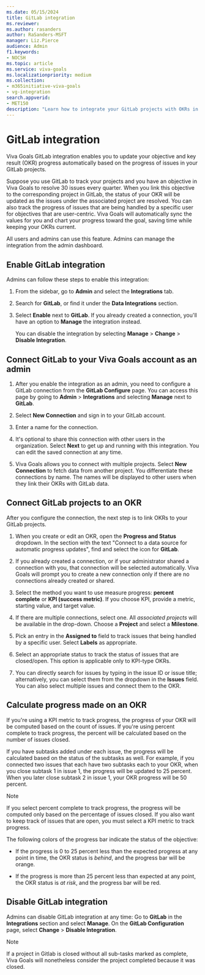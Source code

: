 ```yaml
---
ms.date: 05/15/2024
title: GitLab integration
ms.reviewer: 
ms.author: rasanders
author: RaSanders-MSFT
manager: Liz.Pierce
audience: Admin
f1.keywords:
- NOCSH
ms.topic: article
ms.service: viva-goals
ms.localizationpriority: medium
ms.collection:  
- m365initiative-viva-goals
- vg-integration
search.appverid:
- MET150
description: "Learn how to integrate your GitLab projects with OKRs in Viva Goals."
---
```


# GitLab integration

Viva Goals GitLab integration enables you to update your objective and key result (OKR) progress automatically based on the progress of issues in your GitLab projects.
  
Suppose you use GitLab to track your projects and you have an objective in Viva Goals to resolve 30 issues every quarter. When you link this objective to the corresponding project in GitLab, the status of your OKR will be updated as the issues under the associated project are resolved. You can also track the progress of issues that are being handled by a specific user for objectives that are user-centric. Viva Goals will automatically sync the values for you and chart your progress toward the goal, saving time while keeping your OKRs current.
  
All users and admins can use this feature. Admins can manage the integration from the admin dashboard.

## Enable GitLab integration

Admins can follow these steps to enable this integration:

1. From the sidebar, go to **Admin** and select the **Integrations** tab.

1. Search for **GitLab**, or find it under the **Data Integrations** section.

1. Select **Enable** next to **GitLab**. If you already created a connection, you'll have an option to **Manage** the integration instead.
  
   You can disable the integration by selecting **Manage** > **Change** > **Disable Integration**.

## Connect GitLab to your Viva Goals account as an admin

1. After you enable the integration as an admin, you need to configure a GitLab connection from the **GitLab Configure** page. You can access this page by going to **Admin** > **Integrations** and selecting **Manage** next to **GitLab**.

1. Select **New Connection** and sign in to your GitLab account.

1. Enter a name for the connection.
  
1. It's optional to share this connection with other users in the organization. Select **Next** to get up and running with this integration. You can edit the saved connection at any time.

1. Viva Goals allows you to connect with multiple projects. Select **New Connection** to fetch data from another project. You differentiate these connections by name. The names will be displayed to other users when they link their OKRs with GitLab data.

## Connect GitLab projects to an OKR

After you configure the connection, the next step is to link OKRs to your GitLab projects.

1. When you create or edit an OKR, open the **Progress and Status** dropdown. In the section with the text "Connect to a data source for automatic progress updates", find and select the icon for **GitLab**.

1. If you already created a connection, or if your administrator shared a connection with you, that connection will be selected automatically. Viva Goals will prompt you to create a new connection only if there are no connections already created or shared.

1. Select the method you want to use measure progress: **percent complete** or **KPI (success metric)**. If you choose KPI, provide a metric, starting value, and target value.

1. If there are multiple connections, select one. All *associated projects* will be available in the drop-down. Choose a **Project** and select a **Milestone**.

1. Pick an entry in the **Assigned to** field to track issues that being handled by a specific user. Select **Labels** as appropriate.

1. Select an appropriate status to track the status of issues that are closed/open. This option is applicable only to KPI-type OKRs.

1. You can directly search for issues by typing in the issue ID or issue title; alternatively, you can select them from the dropdown in the **Issues** field. You can also select multiple issues and connect them to the OKR.

## Calculate progress made on an OKR

If you're using a KPI metric to track progress, the progress of your OKR will be computed based on the count of issues. If you're using percent complete to track progress, the percent will be calculated based on the number of issues closed.

If you have subtasks added under each issue, the progress will be calculated based on the status of the subtasks as well. For example, if you connected two issues that each have two subtasks each to your OKR, when you close subtask 1 in issue 1, the progress will be updated to 25 percent. When you later close subtask 2 in issue 1, your OKR progress will be 50 percent.

> [!NOTE]
> If you select percent complete to track progress, the progress will be computed only based on the percentage of issues closed. If you also want to keep track of issues that are open, you must select a KPI metric to track progress.

The following colors of the progress bar indicate the status of the objective:

- If the progress is 0 to 25 percent less than the expected progress at any point in time, the OKR status is *behind*, and the progress bar will be orange.

- If the progress is more than 25 percent less than expected at any point, the OKR status is *at risk*, and the progress bar will be red.

## Disable GitLab integration

Admins can disable GitLab integration at any time: Go to **GitLab** in the **Integrations** section and select **Manage**. On the **GitLab Configuration** page, select **Change** > **Disable Integration**.

> [!NOTE]
> If a project in Gitlab is closed without all sub-tasks marked as complete, Viva Goals will nonetheless consider the project completed because it was closed.
